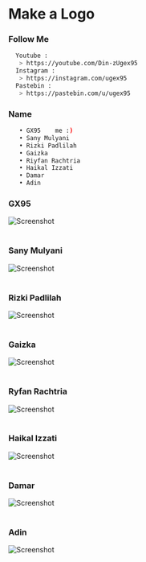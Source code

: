 # Make a Logo

### Follow Me
```bash
  Youtube : 
   > https://youtube.com/Din-zUgex95
  Instagram :
   > https://instagram.com/ugex95
  Pastebin :
   > https://pastebin.com/u/ugex95
```
### Name 
```bash
   • GX95    me :)  
   • Sany Mulyani
   • Rizki Padlilah
   • Gaizka
   • Riyfan Rachtria
   • Haikal Izzati
   • Damar
   • Adin
```

### GX95
![Screenshot](img/image1.jpg)<br><br>
### Sany Mulyani
![Screenshot](img/image2.jpg)<br><br>
### Rizki Padlilah
![Screenshot](img/image3.jpg)<br><br>
### Gaizka
![Screenshot](img/image4.jpg)<br><br>
### Ryfan Rachtria
![Screenshot](img/image5.jpg)<br><br>
### Haikal Izzati
![Screenshot](img/image6.jpg)<br><br>
### Damar
![Screenshot](img/image7.jpg)<br><br>
### Adin
![Screenshot](img/image8.jpg)<br><br>

